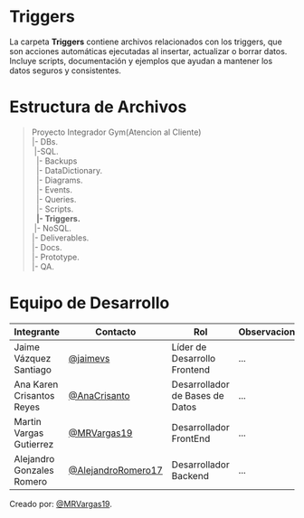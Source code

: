  # Triggers
La carpeta **Triggers** contiene archivos relacionados con los triggers, que son acciones automáticas ejecutadas al insertar, actualizar o borrar datos. Incluye scripts, documentación y ejemplos que ayudan a mantener los datos seguros y consistentes.

# Estructura de Archivos
>Proyecto Integrador Gym(Atencion al Cliente)<br>
>|- DBs.<br>
>&nbsp;|-SQL.<br>
>&nbsp;&nbsp;|- Backups<br>
>&nbsp;&nbsp;|- DataDictionary.<br>
>&nbsp;&nbsp;|- Diagrams.<br>
>&nbsp;&nbsp;|- Events.<br>
>&nbsp;&nbsp;|- Queries.<br>
>&nbsp;&nbsp;|- Scripts.<br>
>&nbsp;&nbsp;**|- Triggers.**<br>
>&nbsp;|- NoSQL.<br>
>|- Deliverables.<br>
>|- Docs.<br>
>|- Prototype.<br>
>|- QA.<br>

# Equipo de Desarrollo

|Integrante|Contacto|Rol|Observaciones|
|----------|--------|---|-------------|
|Jaime Vázquez Santiago|[@jaimevs](https://github.com/jaimevs)|Líder de Desarrollo Frontend|...|
|Ana Karen Crisantos Reyes|[@AnaCrisanto](https://github.com/AnaCrisanto)|Desarrollador de Bases de Datos|...|
|Martin Vargas Gutierrez|[@MRVargas19](https://github.com/MRVargas19)|Desarrollador FrontEnd|...|
|Alejandro Gonzales Romero|[@AlejandroRomero17](https://github.com/AlejandroRomero17)|Desarrollador Backend|...|

Creado por: [@MRVargas19](https://github.com/MRVargas19).
 











 
